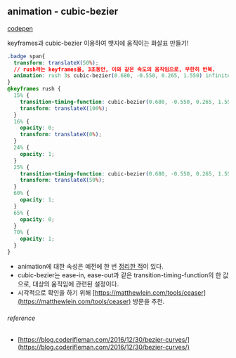 ## animation - cubic-bezier

[codepen](https://codepen.io/0641031/full/XWXMwEJ)

keyframes과 cubic-bezier 이용하여 뱃지에 움직이는 화살표 만들기!

```css
.badge span{
  transform: translateX(50%);
  // rush라는 keyframes을, 3초동안, 이와 같은 속도의 움직임으로, 무한히 반복. 
  animation: rush 3s cubic-bezier(0.680, -0.550, 0.265, 1.550) infinite;
}
@keyframes rush {
  15% {
    transition-timing-function: cubic-bezier(0.680, -0.550, 0.265, 1.550);
    transform: translateX(100%);
  }
  16% {
    opacity: 0;
    transform: translateX(0%);
  }
  24% {
    opacity: 1;
  }
  25% {
    transition-timing-function: cubic-bezier(0.680, -0.550, 0.265, 1.550);
    transform: translateX(50%);
  }
  60% {
    opacity: 1;
  }
  65% {
    opacity: 0;
  }
  70% {
    opacity: 1;
  }
}
```

* animation에 대한 속성은 예전에 한 번 [정리한 적](https://github.com/0641031/TIL/blob/master/CSS/keyframes.md#animation%EC%86%8D%EC%84%B1)이 있다.
* cubic-bezier는 ease-in, ease-out과 같은 transition-timing-function의 한 값으로, 대상의 움직임에 관련된 설정이다. 
* 시각적으로 확인을 하기 위해 [https://matthewlein.com/tools/ceaser](https://matthewlein.com/tools/ceaser) 방문을 추천.


###### reference
* [https://blog.coderifleman.com/2016/12/30/bezier-curves/](https://blog.coderifleman.com/2016/12/30/bezier-curves/)
